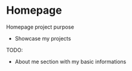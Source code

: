 # Homepage

Homepage project purpose

- Showcase my projects

TODO:

- About me section with my basic informations
